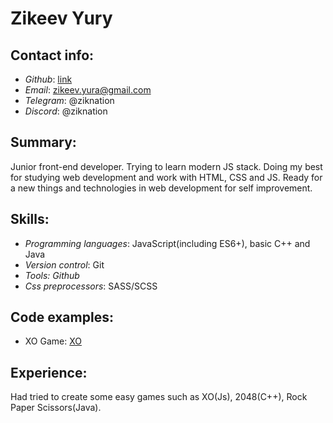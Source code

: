 # Zikeev Yury
## Contact info:
* _Github_: [link](https://github.com/ziknation)
* _Email_: zikeev.yura@gmail.com
* _Telegram_: @ziknation
* _Discord_: @ziknation
## Summary:
Junior front-end developer. Trying to learn modern JS stack. Doing my best for studying web development and work with HTML, CSS and JS. Ready for a new things and technologies in web development for self improvement.
## Skills:
* _Programming languages_: JavaScript(including ES6+), basic C++ and Java
* _Version control_: Git
* _Tools: Github_
* _Css preprocessors_: SASS/SCSS
## Code examples:
* XO Game: [XO](https://github.com/ziknation/XO-game-project)
## Experience:
Had tried to create some easy games such as XO(Js), 2048(C++), Rock Paper Scissors(Java).
